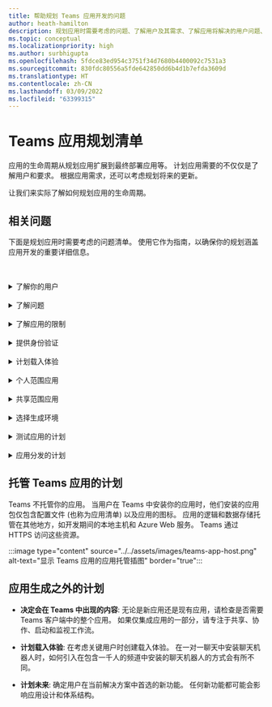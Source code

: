 ```yaml
---
title: 帮助规划 Teams 应用开发的问题
author: heath-hamilton
description: 规划应用时需要考虑的问题、了解用户及其需求、了解应用将解决的用户问题、规划用户身份验证及其载入体验
ms.topic: conceptual
ms.localizationpriority: high
ms.author: surbhigupta
ms.openlocfilehash: 5fdce83ed954c3751f34d7680b4400092c7531a3
ms.sourcegitcommit: 830fdc80556a5fde642850dd6b4d1b7efda3609d
ms.translationtype: HT
ms.contentlocale: zh-CN
ms.lasthandoff: 03/09/2022
ms.locfileid: "63399315"
---
```

# <a name="teams-app-planning-checklist"></a>Teams 应用规划清单

应用的生命周期从规划应用扩展到最终部署应用等。 计划应用需要的不仅仅是了解用户和要求。 根据应用需求，还可以考虑规划将来的更新。

让我们来实际了解如何规划应用的生命周期。

## <a name="relevant-questions"></a>相关问题

下面是规划应用时需要考虑的问题清单。 使用它作为指南，以确保你的规划涵盖应用开发的重要详细信息。

<br>
<br>
<details>
<summary>了解你的用户</summary>

| # | 考虑… |
| --- | --- |
| 1 | 用户是否主要是移动客户端上的一线工作人员? |
| 2 | 是否希望许多来宾用户需要访问你的应用? |
| 3 | 他们是使用团队和频道，还是主要使用群组聊天? |
| 4 | 主要用户在技术上有多成熟? |
| 5 | 需要全面的载入体验，还是需要一些指导性的建议? |

</details>
<br>
<details>
<summary>了解问题</summary>

| # | 考虑… |
|--- | --- |
| 1 | 用户使用的当前状态系统的优缺点是什么? |
| 2 | 用户要解决所面临的哪些问题? |
| 3 | 用户在当前工作方式中喜欢和热爱哪些特点或功能? |

</details>
<br>
<details>
<summary>了解应用的限制</summary>

| # | 考虑… |
| --- | --- |
| 1 | 当前应用在后端集成方面有哪些挑战? |
| 2 | 谁拥有后端数据 - 内部或第三方? |
| 3 | 是否有影响应用运行的防火墙? |
| 4 | 是否有 API 来访问应用运行所需的数据? |

</details>
<br>
<details>
<summary>提供身份验证</summary>

| # | 考虑…|
|--- | --- |
| 1 | 用户是否会根据其角色访问不同的数据视图? |
| 2 | 是否涉及 PII? |
| 3 | 交互是否也基于用户角色? |
| 4 | 外部用户是否将访问该应用? |

</details>
<br>
<details>
<summary>计划载入体验</summary>

| # | 考虑… |
| --- | --- |
| 1 | 当用户首次在频道中配置选项卡时会发生什么情况? |
| 2 | 如果使用消息传递扩展共享卡片，是否有必要向了解详细信息页面添加一个小链接，以帮助向用户介绍你的应用还可以执行哪些操作? |
| 3 | 你是否希望大多数人已经对你的应用有了一些了解，或者已经在其他情况下使用过你的服务? |
| 4 | 他们是否在事先不知情的情况下进入你的应用? |

</details>
<br>
<details>
<summary>个人范围应用</summary>

| # | 考虑… |
| --- | --- |
| 1 | 出于隐私或其他原因，是否需要与应用进行一对一交互? 例如，检查剩余余额或其他私有信息。 |
| 2 | 可能没有任何共同 Teams 的用户之间是否会进行协作? 例如，查找公司中即将发生的组织范围活动。 |
| 3 | 是否存在需要在整个 Teams 应用体验中向用户发送任何个性化通知或消息? |

</details>
<br>
<details>
<summary>共享范围应用</summary>

| # | 考虑… |
| --- | --- |
| 1 | 应用在选项卡或机器人中提供的信息是否与团队中的大多数成员相关且有用? 例如，Scrum 应用。 |
| 2 | 应用的上下文能否根据其添加到的团队而改变? 例如，Planner 的任务在不同的团队中是不同的。 |
| 3 | 角色中需要协作的所有成员是否都属于单个团队? 例如，处理票证的代理。 |

</details>
<br>
<details>
<summary>选择生成环境</summary>

建议: 可帮助根据应用需求选择正确环境的选项。
</details>
<br>
<details>
<summary>测试应用的计划</summary>

建议: 有助于确定应用最佳测试环境的选项。
</details>
<br>
<details>
<summary>应用分发的计划</summary>

建议: 有助于确定最佳分发模型的选项。

</details>

## <a name="plan-for-hosting-your-teams-app"></a>托管 Teams 应用的计划

Teams 不托管你的应用。 当用户在 Teams 中安装你的应用时，他们安装的应用包仅包含配置文件 (也称为应用清单) 以及应用的图标。 应用的逻辑和数据存储托管在其他地方，如开发期间的本地主机和 Azure Web 服务。 Teams 通过 HTTPS 访问这些资源。

:::image type="content" source="../../assets/images/teams-app-host.png" alt-text="显示 Teams 应用的应用托管插图" border="true":::

## <a name="plan-beyond-app-building"></a>应用生成之外的计划

- **决定会在 Teams 中出现的内容**: 无论是新应用还是现有应用，请检查是否需要 Teams 客户端中的整个应用。 如果仅集成应用的一部分，请专注于共享、协作、启动和监视工作流。

- **计划载入体验**: 在考虑关键用户时创建载入体验。 在一对一聊天中安装聊天机器人时，如何引入在包含一千人的频道中安装的聊天机器人的方式会有所不同。

- **计划未来**: 确定用户在当前解决方案中首选的新功能。 任何新功能都可能会影响应用设计和体系结构。
